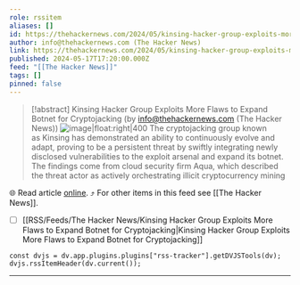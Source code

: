 ```yaml
---
role: rssitem
aliases: []
id: https://thehackernews.com/2024/05/kinsing-hacker-group-exploits-more.html
author: info@thehackernews.com (The Hacker News)
link: https://thehackernews.com/2024/05/kinsing-hacker-group-exploits-more.html
published: 2024-05-17T17:20:00.000Z
feed: "[[The Hacker News]]"
tags: []
pinned: false
---
```


> [!abstract] Kinsing Hacker Group Exploits More Flaws to Expand Botnet for Cryptojacking (by info@thehackernews.com (The Hacker News))
> ![image|float:right|400](https://blogger.googleusercontent.com/img/b/R29vZ2xl/AVvXsEhI4mP8B96EWYEiuIhr6QfWevzBBDrF1MExz8DaxQyyFW5Xi8oI5PbXBXtS9s2pHFVphKGD-17WDofzuHK0yqCr6pZ6wlGEPnWXEpVl8O5bynP0-n-wITgskYUjgHq5TqJp0XGOSm9hW1oAmzlsRdvXHciMXmnCjotvoj0Tugvqgcu4fvm_4WwFVgZxLgaJ/s1600/victim.png) The cryptojacking group known as Kinsing has demonstrated an ability to continuously evolve and adapt, proving to be a persistent threat by swiftly integrating newly disclosed vulnerabilities to the exploit arsenal and expand its botnet. The findings come from cloud security firm Aqua, which described the threat actor as actively orchestrating illicit cryptocurrency mining

🌐 Read article [online](https://thehackernews.com/2024/05/kinsing-hacker-group-exploits-more.html). ⤴ For other items in this feed see [[The Hacker News]].

- [ ] [[RSS/Feeds/The Hacker News/Kinsing Hacker Group Exploits More Flaws to Expand Botnet for Cryptojacking|Kinsing Hacker Group Exploits More Flaws to Expand Botnet for Cryptojacking]]

~~~dataviewjs
const dvjs = dv.app.plugins.plugins["rss-tracker"].getDVJSTools(dv);
dvjs.rssItemHeader(dv.current());
~~~

- - -

